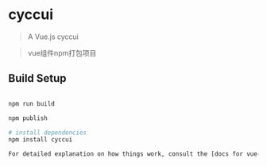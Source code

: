 # cyccui

> A Vue.js cyccui

> vue组件npm打包项目


## Build Setup

``` bash

npm run build

npm publish

# install dependencies
npm install cyccui

For detailed explanation on how things work, consult the [docs for vue-loader](http://vuejs.github.io/vue-loader).
